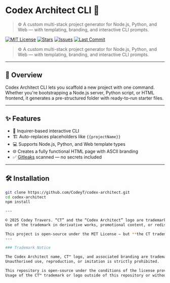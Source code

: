# Codex Architect CLI 🧠

> ⚙️ A custom multi-stack project generator for Node.js, Python, and Web — with templating, branding, and interactive CLI prompts.

[![MIT License](https://img.shields.io/github/license/CodeyT/codex-architect?color=blue)](./LICENSE)
[![Stars](https://img.shields.io/github/stars/CodeyT/codex-architect?style=social)](https://github.com/CodeyT/codex-architect/stargazers)
[![Issues](https://img.shields.io/github/issues/CodeyT/codex-architect)](https://github.com/CodeyT/codex-architect/issues)
[![Last Commit](https://img.shields.io/github/last-commit/CodeyT/codex-architect)](https://github.com/CodeyT/codex-architect/commits/main)

> ⚙️ A custom multi-stack project generator for Node.js, Python, and Web — with templating, branding, and interactive CLI prompts.

---

## 📌 Overview

Codex Architect CLI lets you scaffold a new project with one command. Whether you're bootstrapping a Node.js server, Python script, or HTML frontend, it generates a pre-structured folder with ready-to-run starter files.

---

## ✨ Features

- 🧠 Inquirer-based interactive CLI
- 🏗️ Auto-replaces placeholders like `{{projectName}}`
- 💻 Supports Node.js, Python, and Web template types
- 🌐 Creates a fully functional HTML page with ASCII branding
- ✅ [Gitleaks](https://github.com/gitleaks/gitleaks) scanned — no secrets included

---

## 🛠️ Installation

```bash
git clone https://github.com/CodeyT/codex-architect.git
cd codex-architect
npm install

---

© 2025 Codey Travers. “CT” and the “Codex Architect” logo are trademarks of Codey Travers.  
Use of the trademark in derivative works, promotional content, or redistributed versions of this project is **not permitted without written consent**.

This project is open-source under the MIT License — but **the CT trademark and associated branding are protected.**
---

### Trademark Notice

The Codex Architect name, CT™ logo, and associated branding are trademarks of Codey Travers.  
Unauthorised use, reproduction, or imitation is strictly prohibited.

This repository is open-source under the conditions of the license provided.  
Usage of the CT™ trademark or logo outside of this repository or without written consent is not permitted.
